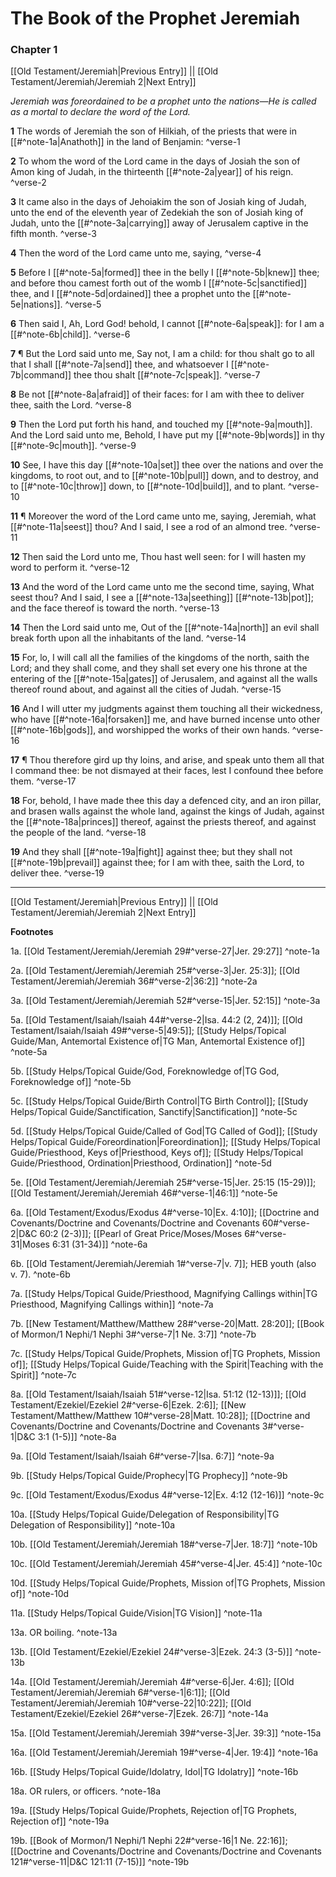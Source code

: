 # The Book of the Prophet Jeremiah

### Chapter 1

[[Old Testament/Jeremiah|Previous Entry]]  ||  [[Old Testament/Jeremiah/Jeremiah 2|Next Entry]]

*Jeremiah was foreordained to be a prophet unto the nations—He is called as a mortal to declare the word of the Lord.*

**1**  The words of Jeremiah the son of Hilkiah, of the priests that were in [[#^note-1a|Anathoth]] in the land of Benjamin: ^verse-1

**2**  To whom the word of the Lord came in the days of Josiah the son of Amon king of Judah, in the thirteenth [[#^note-2a|year]] of his reign. ^verse-2

**3**  It came also in the days of Jehoiakim the son of Josiah king of Judah, unto the end of the eleventh year of Zedekiah the son of Josiah king of Judah, unto the [[#^note-3a|carrying]] away of Jerusalem captive in the fifth month. ^verse-3

**4**  Then the word of the Lord came unto me, saying, ^verse-4

**5**  Before I [[#^note-5a|formed]] thee in the belly I [[#^note-5b|knew]] thee; and before thou camest forth out of the womb I [[#^note-5c|sanctified]] thee, and I [[#^note-5d|ordained]] thee a prophet unto the [[#^note-5e|nations]]. ^verse-5

**6**  Then said I, Ah, Lord God! behold, I cannot [[#^note-6a|speak]]: for I am a [[#^note-6b|child]]. ^verse-6

**7**  ¶ But the Lord said unto me, Say not, I am a child: for thou shalt go to all that I shall [[#^note-7a|send]] thee, and whatsoever I [[#^note-7b|command]] thee thou shalt [[#^note-7c|speak]]. ^verse-7

**8**  Be not [[#^note-8a|afraid]] of their faces: for I am with thee to deliver thee, saith the Lord. ^verse-8

**9**  Then the Lord put forth his hand, and touched my [[#^note-9a|mouth]]. And the Lord said unto me, Behold, I have put my [[#^note-9b|words]] in thy [[#^note-9c|mouth]]. ^verse-9

**10**  See, I have this day [[#^note-10a|set]] thee over the nations and over the kingdoms, to root out, and to [[#^note-10b|pull]] down, and to destroy, and to [[#^note-10c|throw]] down, to [[#^note-10d|build]], and to plant. ^verse-10

**11**  ¶ Moreover the word of the Lord came unto me, saying, Jeremiah, what [[#^note-11a|seest]] thou? And I said, I see a rod of an almond tree. ^verse-11

**12**  Then said the Lord unto me, Thou hast well seen: for I will hasten my word to perform it. ^verse-12

**13**  And the word of the Lord came unto me the second time, saying, What seest thou? And I said, I see a [[#^note-13a|seething]] [[#^note-13b|pot]]; and the face thereof is toward the north. ^verse-13

**14**  Then the Lord said unto me, Out of the [[#^note-14a|north]] an evil shall break forth upon all the inhabitants of the land. ^verse-14

**15**  For, lo, I will call all the families of the kingdoms of the north, saith the Lord; and they shall come, and they shall set every one his throne at the entering of the [[#^note-15a|gates]] of Jerusalem, and against all the walls thereof round about, and against all the cities of Judah. ^verse-15

**16**  And I will utter my judgments against them touching all their wickedness, who have [[#^note-16a|forsaken]] me, and have burned incense unto other [[#^note-16b|gods]], and worshipped the works of their own hands. ^verse-16

**17**  ¶ Thou therefore gird up thy loins, and arise, and speak unto them all that I command thee: be not dismayed at their faces, lest I confound thee before them. ^verse-17

**18**  For, behold, I have made thee this day a defenced city, and an iron pillar, and brasen walls against the whole land, against the kings of Judah, against the [[#^note-18a|princes]] thereof, against the priests thereof, and against the people of the land. ^verse-18

**19**  And they shall [[#^note-19a|fight]] against thee; but they shall not [[#^note-19b|prevail]] against thee; for I am with thee, saith the Lord, to deliver thee. ^verse-19


---
[[Old Testament/Jeremiah|Previous Entry]]  ||  [[Old Testament/Jeremiah/Jeremiah 2|Next Entry]]


**Footnotes**


1a. [[Old Testament/Jeremiah/Jeremiah 29#^verse-27|Jer. 29:27]] ^note-1a

2a. [[Old Testament/Jeremiah/Jeremiah 25#^verse-3|Jer. 25:3]]; [[Old Testament/Jeremiah/Jeremiah 36#^verse-2|36:2]] ^note-2a

3a. [[Old Testament/Jeremiah/Jeremiah 52#^verse-15|Jer. 52:15]] ^note-3a

5a. [[Old Testament/Isaiah/Isaiah 44#^verse-2|Isa. 44:2 (2, 24)]]; [[Old Testament/Isaiah/Isaiah 49#^verse-5|49:5]]; [[Study Helps/Topical Guide/Man, Antemortal Existence of|TG Man, Antemortal Existence of]] ^note-5a

5b. [[Study Helps/Topical Guide/God, Foreknowledge of|TG God, Foreknowledge of]] ^note-5b

5c. [[Study Helps/Topical Guide/Birth Control|TG Birth Control]]; [[Study Helps/Topical Guide/Sanctification, Sanctify|Sanctification]] ^note-5c

5d. [[Study Helps/Topical Guide/Called of God|TG Called of God]]; [[Study Helps/Topical Guide/Foreordination|Foreordination]]; [[Study Helps/Topical Guide/Priesthood, Keys of|Priesthood, Keys of]]; [[Study Helps/Topical Guide/Priesthood, Ordination|Priesthood, Ordination]] ^note-5d

5e. [[Old Testament/Jeremiah/Jeremiah 25#^verse-15|Jer. 25:15 (15-29)]]; [[Old Testament/Jeremiah/Jeremiah 46#^verse-1|46:1]] ^note-5e

6a. [[Old Testament/Exodus/Exodus 4#^verse-10|Ex. 4:10]]; [[Doctrine and Covenants/Doctrine and Covenants/Doctrine and Covenants 60#^verse-2|D&C 60:2 (2-3)]]; [[Pearl of Great Price/Moses/Moses 6#^verse-31|Moses 6:31 (31-34)]] ^note-6a

6b. [[Old Testament/Jeremiah/Jeremiah 1#^verse-7|v. 7]]; HEB youth (also v. 7). ^note-6b

7a. [[Study Helps/Topical Guide/Priesthood, Magnifying Callings within|TG Priesthood, Magnifying Callings within]] ^note-7a

7b. [[New Testament/Matthew/Matthew 28#^verse-20|Matt. 28:20]]; [[Book of Mormon/1 Nephi/1 Nephi 3#^verse-7|1 Ne. 3:7]] ^note-7b

7c. [[Study Helps/Topical Guide/Prophets, Mission of|TG Prophets, Mission of]]; [[Study Helps/Topical Guide/Teaching with the Spirit|Teaching with the Spirit]] ^note-7c

8a. [[Old Testament/Isaiah/Isaiah 51#^verse-12|Isa. 51:12 (12-13)]]; [[Old Testament/Ezekiel/Ezekiel 2#^verse-6|Ezek. 2:6]]; [[New Testament/Matthew/Matthew 10#^verse-28|Matt. 10:28]]; [[Doctrine and Covenants/Doctrine and Covenants/Doctrine and Covenants 3#^verse-1|D&C 3:1 (1-5)]] ^note-8a

9a. [[Old Testament/Isaiah/Isaiah 6#^verse-7|Isa. 6:7]] ^note-9a

9b. [[Study Helps/Topical Guide/Prophecy|TG Prophecy]] ^note-9b

9c. [[Old Testament/Exodus/Exodus 4#^verse-12|Ex. 4:12 (12-16)]] ^note-9c

10a. [[Study Helps/Topical Guide/Delegation of Responsibility|TG Delegation of Responsibility]] ^note-10a

10b. [[Old Testament/Jeremiah/Jeremiah 18#^verse-7|Jer. 18:7]] ^note-10b

10c. [[Old Testament/Jeremiah/Jeremiah 45#^verse-4|Jer. 45:4]] ^note-10c

10d. [[Study Helps/Topical Guide/Prophets, Mission of|TG Prophets, Mission of]] ^note-10d

11a. [[Study Helps/Topical Guide/Vision|TG Vision]] ^note-11a

13a. OR boiling. ^note-13a

13b. [[Old Testament/Ezekiel/Ezekiel 24#^verse-3|Ezek. 24:3 (3-5)]] ^note-13b

14a. [[Old Testament/Jeremiah/Jeremiah 4#^verse-6|Jer. 4:6]]; [[Old Testament/Jeremiah/Jeremiah 6#^verse-1|6:1]]; [[Old Testament/Jeremiah/Jeremiah 10#^verse-22|10:22]]; [[Old Testament/Ezekiel/Ezekiel 26#^verse-7|Ezek. 26:7]] ^note-14a

15a. [[Old Testament/Jeremiah/Jeremiah 39#^verse-3|Jer. 39:3]] ^note-15a

16a. [[Old Testament/Jeremiah/Jeremiah 19#^verse-4|Jer. 19:4]] ^note-16a

16b. [[Study Helps/Topical Guide/Idolatry, Idol|TG Idolatry]] ^note-16b

18a. OR rulers, or officers. ^note-18a

19a. [[Study Helps/Topical Guide/Prophets, Rejection of|TG Prophets, Rejection of]] ^note-19a

19b. [[Book of Mormon/1 Nephi/1 Nephi 22#^verse-16|1 Ne. 22:16]]; [[Doctrine and Covenants/Doctrine and Covenants/Doctrine and Covenants 121#^verse-11|D&C 121:11 (7-15)]] ^note-19b